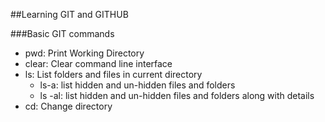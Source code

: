 ##Learning GIT and GITHUB###Basic GIT commands* pwd: Print Working Directory* clear: Clear command line interface* ls: List folders and files in current directory	- ls-a: list hidden and un-hidden files and folders	- ls -al: list hidden and un-hidden files and folders along with details* cd: Change directory	